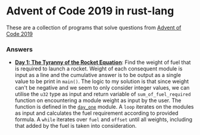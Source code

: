 # Advent of Code 2019 in rust-lang

These are a collection of programs that solve questions from [Advent of Code 2019](https://adventofcode.com/2019/)

### Answers
- **[Day 1: The Tyranny of the Rocket Equation](https://adventofcode.com/2019/day/1)**: Find the weight of fuel that is required to launch a rocket. Weight of each consequent module is input as a line and the cumulative answer is to be output as a single value to be print in `main()`. The logic to my solution is that since weight can't be negative and we seem to only consider integer values, we can utilise the `u32` type as input and return variable of `sum_of_fuel_required` function on encountering a module weight as input by the user. The function is defined in the [`day_one`](src/day_one.rs) module. A `loop` iterates on the modules as input and calculates the fuel requirement according to provided formula. A `while` iterates over `fuel` and `offset` until all weights, including that added by the fuel is taken into consideration.
